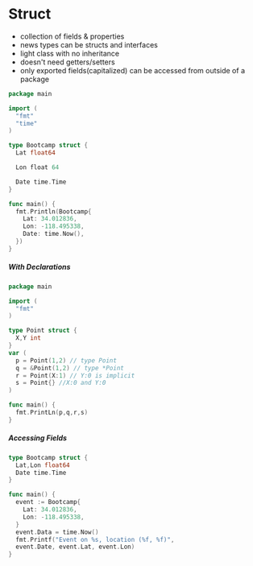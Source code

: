 # Struct

- collection of fields & properties
- news types can be structs and interfaces
- light class with no inheritance
- doesn't need getters/setters
- only exported fields(capitalized) can be accessed from outside of a package

```go
package main

import (
  "fmt"
  "time"
)

type Bootcamp struct {
  Lat float64

  Lon float 64

  Date time.Time
}

func main() {
  fmt.Println(Bootcamp{
    Lat: 34.012836,
    Lon: -118.495338,
    Date: time.Now(),
  })
}
```

##### With Declarations

```go
package main

import (
  "fmt"
)

type Point struct {
  X,Y int
}
var (
  p = Point(1,2) // type Point
  q = &Point(1,2) // type *Point
  r = Point(X:1) // Y:0 is implicit
  s = Point{} //X:0 and Y:0
)

func main() {
  fmt.PrintLn(p,q,r,s)
}
```

##### Accessing Fields

```go
type Bootcamp struct {
  Lat,Lon float64
  Date time.Time
}

func main() {
  event := Bootcamp{
    Lat: 34.012836,
    Lon: -118.495338,
  }
  event.Data = time.Now()
  fmt.Printf("Event on %s, location (%f, %f)",
  event.Date, event.Lat, event.Lon)
}
```
